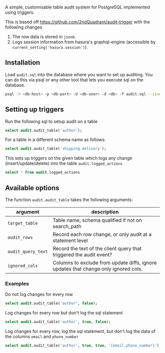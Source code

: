 A simple, customisable table audit system for PostgreSQL implemented using triggers.

This is based off https://github.com/2ndQuadrant/audit-trigger with the following changes

1. The row data is stored in `jsonb`.
2. Logs session information from hasura's graphql-engine (accessible by `current_setting('hasura.session')`).

## Installation

Load `audit.sql` into the database where you want to set up auditing. You can do this via psql or any other tool that lets you execute sql on the database.

```bash
psql -h <db-host> -p <db-port> -U <db-user> -d <db> -f audit.sql --single-transaction
```

## Setting up triggers

Run the following sql to setup audit on a table

```sql
select audit.audit_table('author');
```

For a table in a different schema name as follows:

```sql
select audit.audit_table('shipping.delivery');
```

This sets up triggers on the given table which logs any change (insert/update/delete) into the table `audit.logged_actions`.

```sql
select * from audit.logged_actions
```

## Available options

The function `audit.audit_table` takes the following arguments:

| argument | description |
| --- | --- |
| `target_table`    | Table name, schema qualified if not on search_path |
| `audit_rows`      | Record each row change, or only audit at a statement level |
| `audit_query_text` | Record the text of the client query that triggered the audit event? |
| `ignored_cols`  | Columns to exclude from update diffs, ignore updates that change only ignored cols. |

### Examples

Do not log changes for every row

```sql
select audit.audit_table('author', false);
```

Log changes for every row but don't log the sql statement

```sql
select audit.audit_table('author', true, false);
```

Log changes for every row, log the sql statement, but don't log the data of the columns `email` and `phone_number`

```sql
select audit.audit_table('author', true, true, '{email,phone_number}');
```
